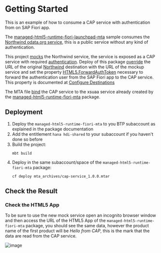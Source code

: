 # Getting Started

This is an example of how to consume a CAP service with authentication from on SAP Fiori app.

The [managed-html5-runtime-fiori-launchpad-mta](../managed-html5-runtime-fiori-launchpad-mta) sample consumes the [Northwind odata.org service](../managed-html5-runtime-fiori-mta/destination.json#L14), this is a public service without any kind of authentication.

This project [mocks](./srv/cat-service.cds#L3) the Northwind service, the service is exposed as a CAP service with required [authentication](./srv/cat-service.cds#L4).
Deploy of this package [override](./mta.yaml#L88) the URL of the original [Northwind](../managed-html5-runtime-fiori-mta/destination.json#L9) destination with the URL of the mockup service and set the  property [HTML5.ForwardAuthToken](./mta.yaml#L90) necessary to forward the authentication user from the SAP Fiori app to the CAP service.
This property is documented at  [Configure Destinations](https://help.sap.com/viewer/ad4b9f0b14b0458cad9bd27bf435637d/LATEST/en-US/fab4035652cb4fc48503c65dc841d335.html)

The MTA file [bind](./mta.yaml#L35) the CAP service to the xsuaa service already created by the [managed-html5-runtime-fiori-mta](../managed-html5-runtime-fiori-mta/mta.yaml#L74) package.

## Deployment

1. Deploy the `managed-html5-runtime-fiori-mta` to you BTP subaccount as explained in the package documentation
2. Add the entitlement `hana hdi-shared` to your subaccount if you haven't done so before
3. Build the project:
   ```
   mbt build
   ```
4. Deploy in the same subaccount/space of the `managed-html5-runtime-fiori-mta` package:
   ```
   cf deploy mta_archives/cap-service_1.0.0.mtar
   ```
## Check the Result

### Check the HTML5 App
To be sure to use the new mock service open an incognito browser window and then access the URL of the HTML5 App of the `managed-html5-runtime-fiori-mta` package, you should see the same data, however the product name of the first product will be *Hello from CAP*, this is the mark that the data are read from the CAP service.

![image](https://user-images.githubusercontent.com/51169423/132773806-f1964c2f-4679-4f7c-988a-a55824729f55.png)


